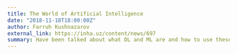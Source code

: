 ```yaml
---
title: The World of Artificial Intelligence
date: "2018-11-18T18:00:00Z"
author: Farruh Kushnazarov
external_link: https://inha.uz/content/news/697
summary: Have been talked about what DL and ML are and how to use these technologies in the interests of contemporary life. And also about artificial neural networks based on CNN (Convolutional NN) and RNN (Recurrent NN) technologies, etc.
---
```

